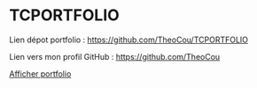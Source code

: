 # TCPORTFOLIO
Lien dépot portfolio : https://github.com/TheoCou/TCPORTFOLIO

Lien vers mon profil GitHub : https://github.com/TheoCou

[Afficher portfolio]()